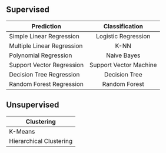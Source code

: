 ## Supervised
| Prediction    | Classification  |
| ------------- |:-------------:|
| Simple Linear Regression     | Logistic Regression  |
| Multiple Linear Regression   | K-NN       |
| Polynomial Regression        | Naive Bayes     |
| Support Vector Regression    | Support Vector Machine     |
| Decision Tree Regression     | Decision Tree     |
| Random Forest Regression     | Random Forest     |

## Unsupervised

| Clustering    |  
| ------------- |
| K-Means      |
| Hierarchical Clustering     |

